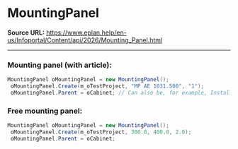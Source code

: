 # MountingPanel

**Source URL:** https://www.eplan.help/en-us/Infoportal/Content/api/2026/Mounting_Panel.html

---

### Mounting panel (with article):

```csharp
MountingPanel oMountingPanel = new MountingPanel();
 oMountingPanel.Create(m_oTestProject, "MP AE 1031.500", "1");
 oMountingPanel.Parent = oCabinet; // Can also be, for example, InstallationSpace
```

### Free mounting panel:

```csharp
MountingPanel oMountingPanel = new MountingPanel();
 oMountingPanel.Create(m_oTestProject, 300.0, 400.0, 2.0);
 oMountingPanel.Parent = oCabinet;
```

